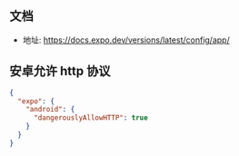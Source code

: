 ## 文档

- 地址: https://docs.expo.dev/versions/latest/config/app/

## 安卓允许 http 协议

```json
{
  "expo": {
    "android": {
      "dangerouslyAllowHTTP": true
    }
  }
}
```

